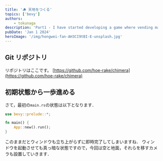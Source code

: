 ```yaml
---
title: '🪵 天地をつくる'
topics: ['bevy']
authors:
    - tokunaga
description: 'Part1 - I have started developing a game where vending machines take center stage'
pubDate: 'Jan 1 2024'
heroImage: '/img/hongwei-fan-AH3CI9tBI-E-unsplash.jpg'
---
```


## Git リポジトリ

リポジトリはここです。
[https://github.com/hoe-rake/chimera](https://github.com/hoe-rake/chimera)

## 初期状態から一歩進める

さて，最初の`main.rs`の状態は以下となります．

```rust
use bevy::prelude::*;

fn main() {
    App::new().run();
}
```

このままだとウィンドウも立ち上がらずに即時完了してしまいますね．
ウィンドウを起動させても真っ暗な状態ですので，今回は空と地面，それらを移すカメラも設置していきます．
